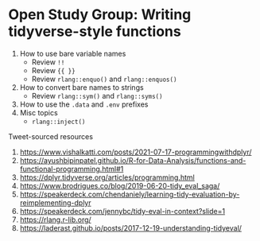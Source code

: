 # Open Study Group: Writing tidyverse-style functions

1. How to use bare variable names
    - Review `!!`
    - Review `{{ }}`
    - Review `rlang::enquo()` and `rlang::enquos()`
2. How to convert bare names to strings
    - Review `rlang::sym()` and `rlang::syms()`
3. How to use the `.data` and `.env` prefixes
4. Misc topics
    - `rlang::inject()`
   
Tweet-sourced resources
1. https://www.vishalkatti.com/posts/2021-07-17-programmingwithdplyr/
2. https://ayushbipinpatel.github.io/R-for-Data-Analysis/functions-and-functional-programming.html#1
3. https://dplyr.tidyverse.org/articles/programming.html
4. https://www.brodrigues.co/blog/2019-06-20-tidy_eval_saga/
5. https://speakerdeck.com/chendaniely/learning-tidy-evaluation-by-reimplementing-dplyr
6. https://speakerdeck.com/jennybc/tidy-eval-in-context?slide=1
7. https://rlang.r-lib.org/
8. https://laderast.github.io/posts/2017-12-19-understanding-tidyeval/
